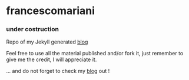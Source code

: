 # francescomariani

### under costruction

Repo of my Jekyll generated [blog][blog]

Feel free to use all the material published and/or fork it, just remember to give me the credit, I will appreciate it.


... and do not forget to check my [blog][blog] out !

[blog]: http://francescomariani.github.io/